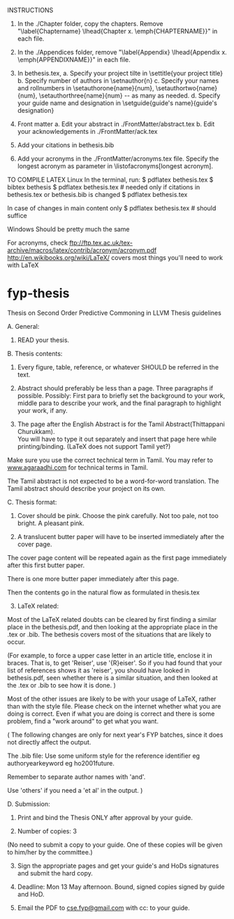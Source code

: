 INSTRUCTIONS

1. In the ./Chapter folder, copy the chapters.  Remove "\label{Chaptername} \lhead{Chapter x. \emph{CHAPTERNAME}}" in each file.
2. In the ./Appendices folder, remove "\label{Appendix} \lhead{Appendix x. \emph{APPENDIXNAME}}" in each file.
3. In bethesis.tex, 
	a. Specify your project tilte in \settitle{your project title}
	b. Specify number of authors in \setnauthor{n}
	c. Specify your names and rollnumbers  in \setauthorone{name}{num}, \setauthortwo{name}{num}, \setauthorthree{name}{num} -- as many as needed.
	d. Specify your guide name and designation in \setguide{guide's name}{guide's designation}

4. Front matter
	a. Edit your abstract in ./FrontMatter/abstract.tex
	b. Edit your acknowledgements in ./FrontMatter/ack.tex

5. Add your citations in bethesis.bib

6. Add your acronyms in the ./FrontMatter/acronyms.tex file. Specify the longest acronym as parameter in \listofacronyms[longest acronym].

TO COMPILE LATEX
Linux
In the terminal, run:
	$ pdflatex bethesis.tex
	$ bibtex bethesis
	$ pdflatex bethesis.tex # needed only if citations in bethesis.tex or bethesis.bib is changed
	$ pdflatex bethesis.tex

In case of changes in main content only
	$ pdflatex bethesis.tex  # should suffice

Windows
Should be pretty much the same

For acronyms, check ftp://ftp.tex.ac.uk/tex-archive/macros/latex/contrib/acronym/acronym.pdf
http://en.wikibooks.org/wiki/LaTeX/ covers most things you'll need to work with LaTeX

# fyp-thesis
Thesis on Second Order Predictive Commoning in LLVM
Thesis guidelines

A. General: 
1. READ your thesis. 

B. Thesis contents:

1. Every figure, table, reference, or whatever SHOULD be referred in the text.

2. Abstract should preferably be less than a page. Three paragraphs if possible. Possibly: First para to briefly set the background to your work, middle para to describe your work, and the final paragraph to highlight your work, if any. 

3. The page after the English Abstract is for the Tamil Abstract(Thittappani Churukkam).  
You will have to type it out separately and insert that page here while printing/binding. (LaTeX does not support Tamil yet?)

Make sure you use the correct technical term in Tamil. You may refer to www.agaraadhi.com for technical terms in Tamil. 

The Tamil abstract is not expected to be a word-for-word translation. The Tamil abstract should describe your project on its own. 

C. Thesis format:
1. Cover should be pink. Choose the pink carefully. Not too pale, not too bright. A pleasant pink. 

2. A translucent butter paper will have to be inserted immediately after the cover page. 

The cover page content will be repeated again as the first page immediately after this first butter paper. 

There is one more butter paper immediately after this page.

Then the contents go in the natural flow as formulated in thesis.tex

3. LaTeX related:

Most of the LaTeX related doubts can be cleared by first finding a similar place in the bethesis.pdf, and then looking at the appropriate place in the .tex or .bib.  The bethesis covers most of the situations that are likely to occur. 

(For example, to force a upper case letter in an article title, enclose it in braces. That is, to get 'Reiser', use '{R}eiser'. So if you had found that your list of references shows it as 'reiser', you should have looked in bethesis.pdf, seen whether there is a similar situation, and then looked at the .tex or .bib to see how it is done. )

Most of the other issues are likely to be with your usage of LaTeX, rather than with the style file. Please check on the internet whether what you are doing is correct. Even if what you are doing is correct and there is some problem, find a "work around" to get what you want. 

( 
The following changes are only for next year's FYP batches, since it does not directly affect the output. 

The .bib file: 
Use some uniform style for the reference identifier eg authoryearkeyword eg ho2001future. 

Remember to separate author names with 'and'.  

Use 'others' if you need a 'et al' in the output. 
)

D. Submission: 

1. Print and bind the Thesis ONLY after approval by your guide.

2. Number of copies: 3 

(No need to submit a copy to your guide. One of these copies will be given to him/her by the committee.)

3. Sign the appropriate pages and get your guide's and HoDs signatures and submit the hard copy.

4. Deadline: Mon 13 May afternoon. Bound, signed copies signed by guide and HoD. 

5. Email the PDF to cse.fyp@gmail.com with cc: to your guide.
